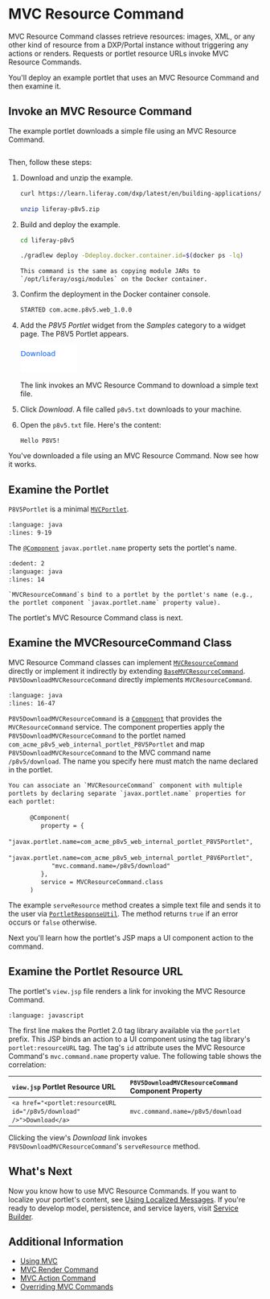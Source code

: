 # MVC Resource Command

MVC Resource Command classes retrieve resources: images, XML, or any other kind of resource from a DXP/Portal instance without triggering any actions or renders. Requests or portlet resource URLs invoke MVC Resource Commands.

You'll deploy an example portlet that uses an MVC Resource Command and then examine it.

## Invoke an MVC Resource Command

The example portlet downloads a simple file using an MVC Resource Command.

```{include} /_snippets/run-liferay.md
```

Then, follow these steps:

1. Download and unzip the example.

   ```bash
   curl https://learn.liferay.com/dxp/latest/en/building-applications/developing-a-java-web-application/using-mvc/liferay-p8v5.zip -O
   ```

   ```bash
   unzip liferay-p8v5.zip
   ```

1. Build and deploy the example.

    ```bash
    cd liferay-p8v5
    ```

    ```bash
    ./gradlew deploy -Ddeploy.docker.container.id=$(docker ps -lq)
    ```

    ```{note}
    This command is the same as copying module JARs to `/opt/liferay/osgi/modules` on the Docker container.
    ```

1. Confirm the deployment in the Docker container console.

    ```bash
    STARTED com.acme.p8v5.web_1.0.0
    ```

1. Add the *P8V5 Portlet* widget from the *Samples* category to a widget page. The P8V5 Portlet appears.

    ![You've added the P8V5 Portlet to a page.](./mvc-resource-command/images/01.png)

    The link invokes an MVC Resource Command to download a simple text file.

1. Click *Download*. A file called `p8v5.txt` downloads to your machine.

1. Open the `p8v5.txt` file. Here's the content:

    ```
    Hello P8V5!
    ```

You've downloaded a file using an MVC Resource Command. Now see how it works.

## Examine the Portlet

`P8V5Portlet` is a minimal [`MVCPortlet`](https://github.com/liferay/liferay-portal/blob/[$LIFERAY_LEARN_PORTAL_GIT_TAG$]/portal-kernel/src/com/liferay/portal/kernel/portlet/bridges/mvc/MVCPortlet.java).

```{literalinclude} ./mvc-resource-command/resources/liferay-p8v5.zip/p8v5-web/src/main/java/com/acme/p8v5/web/internal/portlet/P8V5Portlet.java
:language: java
:lines: 9-19
```

The [`@Component`](https://osgi.org/javadoc/r6/residential/org/osgi/service/component/annotations/Component.html) `javax.portlet.name` property sets the portlet's name.

```{literalinclude} ./mvc-resource-command/resources/liferay-p8v5.zip/p8v5-web/src/main/java/com/acme/p8v5/web/internal/portlet/P8V5Portlet.java
:dedent: 2
:language: java
:lines: 14
```

```{note}
`MVCResourceCommand`s bind to a portlet by the portlet's name (e.g., the portlet component `javax.portlet.name` property value).
```

The portlet's MVC Resource Command class is next.

## Examine the MVCResourceCommand Class

MVC Resource Command classes can implement [`MVCResourceCommand`](https://github.com/liferay/liferay-portal/blob/[$LIFERAY_LEARN_PORTAL_GIT_TAG$]/portal-kernel/src/com/liferay/portal/kernel/portlet/bridges/mvc/MVCResourceCommand.java) directly or implement it indirectly by extending [`BaseMVCResourceCommand`](https://github.com/liferay/liferay-portal/blob/[$LIFERAY_LEARN_PORTAL_GIT_TAG$]/portal-kernel/src/com/liferay/portal/kernel/portlet/bridges/mvc/BaseMVCResourceCommand.java). `P8V5DownloadMVCResourceCommand` directly implements `MVCResourceCommand`.

```{literalinclude} ./mvc-resource-command/resources/liferay-p8v5.zip/p8v5-web/src/main/java/com/acme/p8v5/web/internal/portlet/action/P8V5DownloadMVCResourceCommand.java
:language: java
:lines: 16-47
```

`P8V5DownloadMVCResourceCommand` is a [`Component`](https://docs.osgi.org/javadoc/osgi.cmpn/7.0.0/org/osgi/service/component/annotations/Component.html) that provides the `MVCResourceCommand` service. The component properties apply the `P8V5DownloadMVCResourceCommand` to the portlet named `com_acme_p8v5_web_internal_portlet_P8V5Portlet` and map `P8V5DownloadMVCResourceCommand` to the MVC command name `/p8v5/download`. The name you specify here must match the name declared in the portlet. 

```{note}
You can associate an `MVCResourceCommand` component with multiple portlets by declaring separate `javax.portlet.name` properties for each portlet:

      @Component(
         property = {
            "javax.portlet.name=com_acme_p8v5_web_internal_portlet_P8V5Portlet",
            "javax.portlet.name=com_acme_p8v5_web_internal_portlet_P8V6Portlet",
            "mvc.command.name=/p8v5/download"
         },
         service = MVCResourceCommand.class
      )
```

The example `serveResource` method creates a simple text file and sends it to the user via [`PortletResponseUtil`](https://github.com/liferay/liferay-portal/blob/master/portal-kernel/src/com/liferay/portal/kernel/portlet/PortletResponseUtil.java). The method returns `true` if an error occurs or `false` otherwise.

Next you'll learn how the portlet's JSP maps a UI component action to the command.

## Examine the Portlet Resource URL

The portlet's `view.jsp` file renders a link for invoking the MVC Resource Command.

```{literalinclude} ./mvc-resource-command/resources/liferay-p8v5.zip/p8v5-web/src/main/resources/META-INF/resources/p8v5/view.jsp
:language: javascript
```

The first line makes the Portlet 2.0 tag library available via the `portlet` prefix. This JSP binds an action to a UI component using the tag library's `portlet:resourceURL` tag. The tag's `id` attribute uses the MVC Resource Command's `mvc.command.name` property value. The following table shows the correlation:

| `view.jsp` Portlet Resource URL | `P8V5DownloadMVCResourceCommand` Component Property |
| :--- | :--- |
| `<a href="<portlet:resourceURL id="/p8v5/download" />">Download</a>` | `mvc.command.name=/p8v5/download` |

Clicking the view's *Download* link invokes `P8V5DownloadMVCResourceCommand`'s `serveResource` method.

## What's Next

Now you know how to use MVC Resource Commands. If you want to localize your portlet's content, see [Using Localized Messages](./using-localized-messages-in-an-mvc-portlet.md). If you're ready to develop model, persistence, and service layers, visit [Service Builder](../../data-frameworks/service-builder.md).

## Additional Information

* [Using MVC](../using-mvc.md)
* [MVC Render Command](./mvc-render-command.md)
* [MVC Action Command](./mvc-action-command.md)
* [Overriding MVC Commands](../../../liferay-internals/extending-liferay/overriding-mvc-commands.md)
